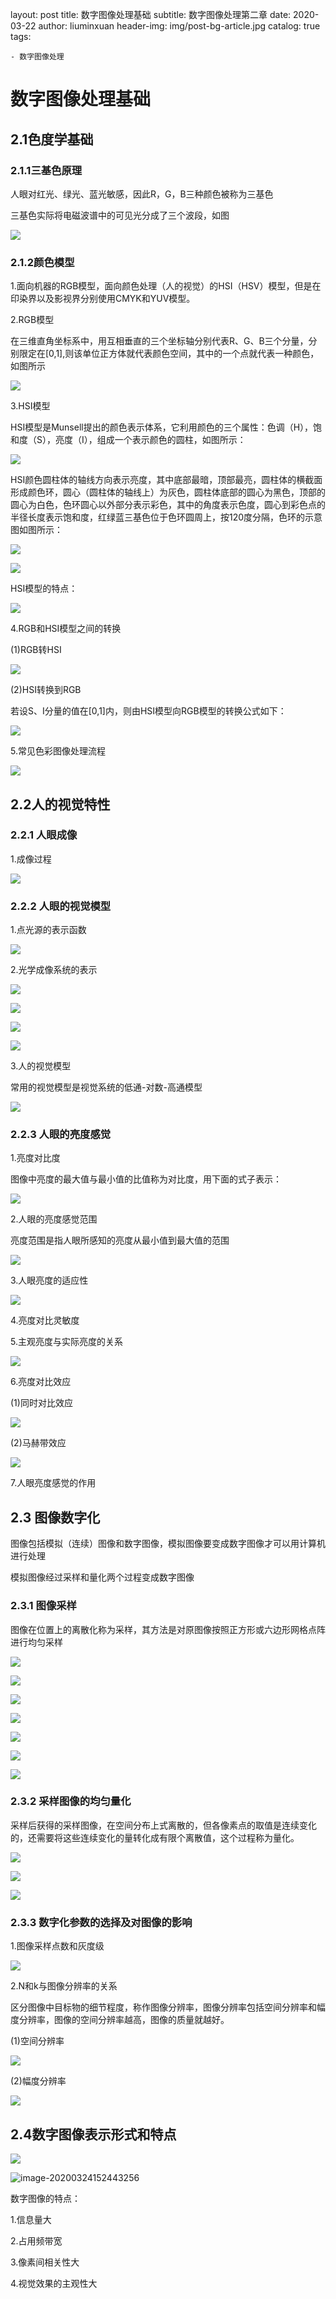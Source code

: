 layout:     post
title:      数字图像处理基础
subtitle:   数字图像处理第二章
date:       2020-03-22
author:     liuminxuan
header-img: img/post-bg-article.jpg
catalog: true
tags:

    - 数字图像处理

# 数字图像处理基础

## 2.1色度学基础

### 2.1.1三基色原理

人眼对红光、绿光、蓝光敏感，因此R，G，B三种颜色被称为三基色

三基色实际将电磁波谱中的可见光分成了三个波段，如图

![](https://markdownimages.oss-cn-beijing.aliyuncs.com/img/20200323162155.png)

### 2.1.2颜色模型

1.面向机器的RGB模型，面向颜色处理（人的视觉）的HSI（HSV）模型，但是在印染界以及影视界分别使用CMYK和YUV模型。

2.RGB模型

在三维直角坐标系中，用互相垂直的三个坐标轴分别代表R、G、B三个分量，分别限定在[0,1],则该单位正方体就代表颜色空间，其中的一个点就代表一种颜色，如图所示

![](https://markdownimages.oss-cn-beijing.aliyuncs.com/img/20200324105142.png)

3.HSI模型

HSI模型是Munsell提出的颜色表示体系，它利用颜色的三个属性：色调（H），饱和度（S），亮度（I），组成一个表示颜色的圆柱，如图所示：

![](https://markdownimages.oss-cn-beijing.aliyuncs.com/img/20200324105513.png)

HSI颜色圆柱体的轴线方向表示亮度，其中底部最暗，顶部最亮，圆柱体的横截面形成颜色环，圆心（圆柱体的轴线上）为灰色，圆柱体底部的圆心为黑色，顶部的圆心为白色，色环圆心以外部分表示彩色，其中的角度表示色度，圆心到彩色点的半径长度表示饱和度，红绿蓝三基色位于色环圆周上，按120度分隔，色环的示意图如图所示：

![](https://markdownimages.oss-cn-beijing.aliyuncs.com/img/20200324110506.png)

![](https://markdownimages.oss-cn-beijing.aliyuncs.com/img/20200324110909.png)

HSI模型的特点：

![](https://markdownimages.oss-cn-beijing.aliyuncs.com/img/20200324111052.png)

4.RGB和HSI模型之间的转换

(1)RGB转HSI

![](https://markdownimages.oss-cn-beijing.aliyuncs.com/img/20200324111809.png)

(2)HSI转换到RGB

若设S、I分量的值在[0,1]内，则由HSI模型向RGB模型的转换公式如下：

![](https://markdownimages.oss-cn-beijing.aliyuncs.com/img/20200324112406.png)

5.常见色彩图像处理流程

![](https://markdownimages.oss-cn-beijing.aliyuncs.com/img/20200324112758.png)

## 2.2人的视觉特性

### 2.2.1 人眼成像

1.成像过程

![](https://markdownimages.oss-cn-beijing.aliyuncs.com/img/20200324113717.png)

### 2.2.2 人眼的视觉模型

1.点光源的表示函数

![](https://markdownimages.oss-cn-beijing.aliyuncs.com/img/20200324113830.png)

2.光学成像系统的表示

![](https://markdownimages.oss-cn-beijing.aliyuncs.com/img/20200324114927.png)

![](https://markdownimages.oss-cn-beijing.aliyuncs.com/img/20200324115126.png)

![](https://markdownimages.oss-cn-beijing.aliyuncs.com/img/20200324115149.png)

![](https://markdownimages.oss-cn-beijing.aliyuncs.com/img/20200324115324.png)

3.人的视觉模型

常用的视觉模型是视觉系统的低通-对数-高通模型

![](https://markdownimages.oss-cn-beijing.aliyuncs.com/img/20200324130132.png)

### 2.2.3 人眼的亮度感觉

1.亮度对比度

图像中亮度的最大值与最小值的比值称为对比度，用下面的式子表示：

![](https://markdownimages.oss-cn-beijing.aliyuncs.com/img/20200324130351.png)

2.人眼的亮度感觉范围

亮度范围是指人眼所感知的亮度从最小值到最大值的范围

![](https://markdownimages.oss-cn-beijing.aliyuncs.com/img/20200324130532.png)

3.人眼亮度的适应性

![](https://markdownimages.oss-cn-beijing.aliyuncs.com/img/20200324130615.png)

4.亮度对比灵敏度

5.主观亮度与实际亮度的关系

![](https://markdownimages.oss-cn-beijing.aliyuncs.com/img/20200324130752.png)

6.亮度对比效应

(1)同时对比效应

![](https://markdownimages.oss-cn-beijing.aliyuncs.com/img/20200324130918.png)

(2)马赫带效应

![](https://markdownimages.oss-cn-beijing.aliyuncs.com/img/20200324131007.png)

7.人眼亮度感觉的作用

## 2.3 图像数字化

图像包括模拟（连续）图像和数字图像，模拟图像要变成数字图像才可以用计算机进行处理

模拟图像经过采样和量化两个过程变成数字图像

### 2.3.1 图像采样

图像在位置上的离散化称为采样，其方法是对原图像按照正方形或六边形网格点阵进行均匀采样

![](https://markdownimages.oss-cn-beijing.aliyuncs.com/img/20200324141106.png)

![](https://markdownimages.oss-cn-beijing.aliyuncs.com/img/20200324141136.png)

![](https://markdownimages.oss-cn-beijing.aliyuncs.com/img/20200324141229.png)

![](https://markdownimages.oss-cn-beijing.aliyuncs.com/img/20200324141257.png)

![](https://markdownimages.oss-cn-beijing.aliyuncs.com/img/20200324141316.png)

![](https://markdownimages.oss-cn-beijing.aliyuncs.com/img/20200324141333.png)

![](https://markdownimages.oss-cn-beijing.aliyuncs.com/img/20200324141353.png)

### 2.3.2 采样图像的均匀量化

采样后获得的采样图像，在空间分布上式离散的，但各像素点的取值是连续变化的，还需要将这些连续变化的量转化成有限个离散值，这个过程称为量化。

![](https://markdownimages.oss-cn-beijing.aliyuncs.com/img/20200324141713.png)

![](https://markdownimages.oss-cn-beijing.aliyuncs.com/img/20200324150453.png)

![](https://markdownimages.oss-cn-beijing.aliyuncs.com/img/20200324150516.png)

### 2.3.3 数字化参数的选择及对图像的影响

1.图像采样点数和灰度级

![](https://markdownimages.oss-cn-beijing.aliyuncs.com/img/20200324151802.png)

2.N和k与图像分辨率的关系

区分图像中目标物的细节程度，称作图像分辨率，图像分辨率包括空间分辨率和幅度分辨率，图像的空间分辨率越高，图像的质量就越好。

(1)空间分辨率

![](https://markdownimages.oss-cn-beijing.aliyuncs.com/img/20200324152120.png)

(2)幅度分辨率

![](https://markdownimages.oss-cn-beijing.aliyuncs.com/img/20200324152240.png)

## 2.4数字图像表示形式和特点

![](https://markdownimages.oss-cn-beijing.aliyuncs.com/img/20200324152429.png)

![image-20200324152443256](C:\Users\LiuMinXuan\AppData\Roaming\Typora\typora-user-images\image-20200324152443256.png)

数字图像的特点：

1.信息量大

2.占用频带宽

3.像素间相关性大

4.视觉效果的主观性大